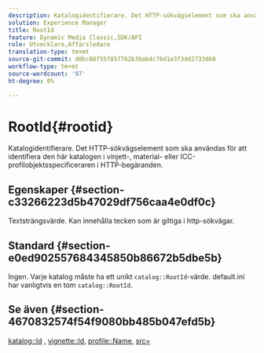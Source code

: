 ```yaml
---
description: Katalogidentifierare. Det HTTP-sökvägselement som ska användas för att identifiera den här katalogen i vinjett-, material- eller ICC-profilobjektsspecificeraren i HTTP-begäranden.
solution: Experience Manager
title: RootId
feature: Dynamic Media Classic,SDK/API
role: Utvecklare,Affärsledare
translation-type: tm+mt
source-git-commit: d0bc88f55f857762b3bab4c76d1e3f3dd2733d60
workflow-type: tm+mt
source-wordcount: '97'
ht-degree: 0%

---
```



# RootId{#rootid}

Katalogidentifierare. Det HTTP-sökvägselement som ska användas för att identifiera den här katalogen i vinjett-, material- eller ICC-profilobjektsspecificeraren i HTTP-begäranden.

## Egenskaper {#section-c33266223d5b47029df756caa4e0df0c}

Textsträngsvärde. Kan innehålla tecken som är giltiga i http-sökvägar.

## Standard {#section-e0ed902557684345850b86672b5dbe5b}

Ingen. Varje katalog måste ha ett unikt `catalog::RootId`-värde. default.ini har vanligtvis en tom `catalog::RootId`.

## Se även {#section-4670832574f54f9080bb485b047efd5b}

[katalog::Id](../../../../../ir-api/material-cat/image-rendering-api-ref/c-ir-material-catalog/c-ir-material-data-reference/r-ir-id.md#reference-cba2a53a952e403fb57a4e8569f9cf85) ,  [vignette::Id](../../../../../ir-api/material-cat/image-rendering-api-ref/c-ir-material-catalog/c-ir-vignette-map-reference/r-ir-id-vignette.md#reference-2a7ba758924b4757b3234942304db7fd),  [profile::Name](../../../../../ir-api/material-cat/image-rendering-api-ref/c-ir-material-catalog/c-ir-macro-definition-reference/r-ir-name.md#reference-63b663d2052545ffab030a23e7060b1e),  [src=](../../../../../ir-api/http-protocol/image-rendering-api-ref/c-ir-http-protocol-ref/c-ir-http-protocol-command-reference/r-ir-src.md#reference-62c98abad22149d68d405ed6aaff8272)
